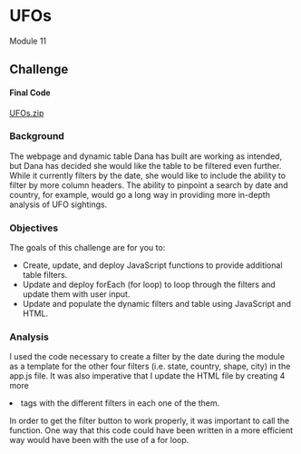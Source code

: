 # UFOs
Module 11

## Challenge

#### Final Code
[UFOs.zip](https://github.com/efuen0077/UFOs/files/4741475/UFOs.zip)

### Background
The webpage and dynamic table Dana has built are working as intended, but Dana has decided she would like the table to be filtered even further. While it currently filters by the date, she would like to include the ability to filter by more column headers. The ability to pinpoint a search by date and country, for example, would go a long way in providing more in-depth analysis of UFO sightings.

### Objectives
The goals of this challenge are for you to:

- Create, update, and deploy JavaScript functions to provide additional table filters.
- Update and deploy forEach (for loop) to loop through the filters and update them with user input.
- Update and populate the dynamic filters and table using JavaScript and HTML.

### Analysis

I used the code necessary to create a filter by the date during the module as a template for the other four filters (i.e. state, country, shape, city) in the app.js file. It was also imperative that I update the HTML file by creating 4 more <li/> tags with the different filters in each one of the them. 

In order to get the filter button to work properly, it was important to call the function. One way that this code could have been written in a more efficient way would have been with the use of a for loop.

